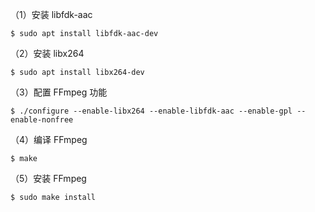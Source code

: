 （1）安装 libfdk-aac

```shell
$ sudo apt install libfdk-aac-dev
```

（2）安装 libx264

```shell
$ sudo apt install libx264-dev
```

（3）配置 FFmpeg 功能

```shell
$ ./configure --enable-libx264 --enable-libfdk-aac --enable-gpl --enable-nonfree
```

（4）编译 FFmpeg

```shell
$ make
```

（5）安装 FFmpeg

```shell
$ sudo make install
```

